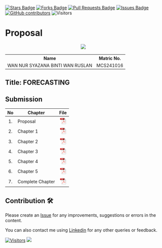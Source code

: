 <a href="https://github.com/drshahizan/research-design/stargazers"><img src="https://img.shields.io/github/stars/drshahizan/research-design" alt="Stars Badge"/></a>
<a href="https://github.com/drshahizan/research-design/network/members"><img src="https://img.shields.io/github/forks/drshahizan/research-design" alt="Forks Badge"/></a>
<a href="https://github.com/drshahizan/research-design/pulls"><img src="https://img.shields.io/github/issues-pr/drshahizan/research-design" alt="Pull Requests Badge"/></a>
<a href="https://github.com/drshahizan/research-design"><img src="https://img.shields.io/github/issues/drshahizan/research-design" alt="Issues Badge"/></a>
<a href="https://github.com/drshahizan/research-design/graphs/contributors"><img alt="GitHub contributors" src="https://img.shields.io/github/contributors/drshahizan/research-design?color=2b9348"></a>
![Visitors](https://api.visitorbadge.io/api/visitors?path=https%3A%2F%2Fgithub.com%2Fdrshahizan%2BDM&labelColor=%23d9e3f0&countColor=%23697689&style=flat)


# Proposal

<p align="center">
  <img height="200px" src="https://github.com/drshahizan/research-design/blob/main/proposal/proposal24251/WanSyazana/Passport Photo" />
</p>

<table align="center">
  <tr>
    <th>Name</th>
    <th>Matric No.</th>
  </tr>
  <tr>
    <td>WAN NUR SYAZANA BINTI WAN RUSLAN</td>
    <td>MCS241016</td>
  </tr>

</table>

## Title: FORECASTING


## Submission

| No  | Chapter     |                                                 File |
| :-: | ---------- | :---------------------------------------------------------------------------------------------------: |
|  1.  | Proposal | <a href="Safira Nurul Izza_Proposal Form.pdf"><img src="../../../images/pdf.svg" width="24px" height="24px"></a> |
|  2.  | Chapter 1 | <a href="Chapter 1/Chapter1_Safira Nurul Izza.pdf"><img src="../../../images/pdf.svg" width="24px" height="24px"></a> |
|  3.  | Chapter 2 | <a href="Chapter 2"><img src="../../../images/pdf.svg" width="24px" height="24px"></a> |
|  4.  | Chapter 3 | <a href="Chapter 3"><img src="../../../images/pdf.svg" width="24px" height="24px"></a> |
|  5.  | Chapter 4 | <a href="Chapter 4/"><img src="../../../images/pdf.svg" width="24px" height="24px"></a> |
|  6.  | Chapter 5 | <a href="Chapter 5/"><img src="../../../images/pdf.svg" width="24px" height="24px"></a> |
|  7.  | Complete Chapter | <a href="Complete Chapter"><img src="../../../images/pdf.svg" width="24px" height="24px"></a> |


## Contribution 🛠️

Please create an [Issue](https://github.com/drshahizan/special-topic-data-engineering/issues) for any improvements, suggestions or errors in the content.

You can also contact me using [Linkedin](https://www.linkedin.com/in/drshahizan/) for any other queries or feedback.

[![Visitors](https://api.visitorbadge.io/api/visitors?path=https%3A%2F%2Fgithub.com%2Fdrshahizan&labelColor=%23697689&countColor=%23555555&style=plastic)](https://visitorbadge.io/status?path=https%3A%2F%2Fgithub.com%2Fdrshahizan)
![](https://hit.yhype.me/github/profile?user_id=81284918)


